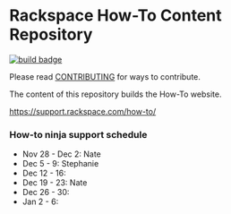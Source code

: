 # Rackspace How-To Content Repository

[![build badge](https://build.developer.rackspace.com/rackerlabs/rackspace-how-to/badge?branch=master)](https://build.developer.rackspace.com/rackerlabs/rackspace-how-to)

Please read [CONTRIBUTING](CONTRIBUTING.md) for ways to contribute.

The content of this repository builds the How-To website.

https://support.rackspace.com/how-to/

### How-to ninja support schedule


- Nov 28 - Dec 2: Nate
- Dec 5 - 9: Stephanie
- Dec 12 - 16:
- Dec 19 - 23: Nate
- Dec 26 - 30:
- Jan 2 - 6:

